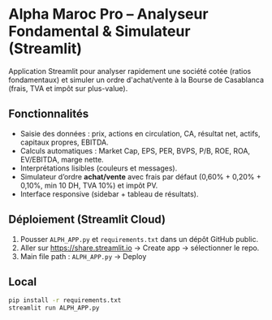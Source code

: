 # Alpha Maroc Pro – Analyseur Fondamental & Simulateur (Streamlit)

Application Streamlit pour analyser rapidement une société cotée (ratios fondamentaux) et
simuler un ordre d'achat/vente à la Bourse de Casablanca (frais, TVA et impôt sur plus-value).

## Fonctionnalités
- Saisie des données : prix, actions en circulation, CA, résultat net, actifs, capitaux propres, EBITDA.
- Calculs automatiques : Market Cap, EPS, PER, BVPS, P/B, ROE, ROA, EV/EBITDA, marge nette.
- Interprétations lisibles (couleurs et messages).
- Simulateur d’ordre **achat/vente** avec frais par défaut (0,60% + 0,20% + 0,10%, min 10 DH, TVA 10%) et impôt PV.
- Interface responsive (sidebar + tableau de résultats).

## Déploiement (Streamlit Cloud)
1. Pousser `ALPH_APP.py` et `requirements.txt` dans un dépôt GitHub public.
2. Aller sur https://share.streamlit.io → Create app → sélectionner le repo.
3. Main file path : `ALPH_APP.py` → Deploy

## Local
```bash
pip install -r requirements.txt
streamlit run ALPH_APP.py
```
